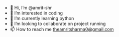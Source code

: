 - 👋 Hi, I’m @amrit-shr
- 👀 I’m interested in coding
- 🌱 I’m currently learning python
- 💞️ I’m looking to collaborate on project running
- 📫 How to reach me theamritsharma0@gmail.com

<!---
amrit-shr/amrit-shr is a ✨ special ✨ repository because its `README.md` (this file) appears on your GitHub profile.
You can click the Preview link to take a look at your changes.
--->
